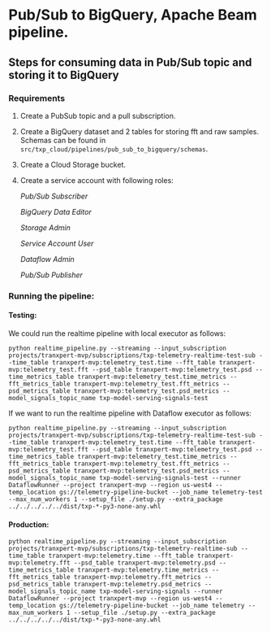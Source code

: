 # Pub/Sub to BigQuery, Apache Beam pipeline.

## Steps for consuming data in Pub/Sub topic and storing it to BigQuery

### Requirements
1. Create a PubSub topic and a pull subscription.
2. Create a BigQuery dataset and 2 tables for storing fft and raw samples.
Schemas can be found in ```src/txp_cloud/pipelines/pub_sub_to_bigquery/schemas```.
3. Create a Cloud Storage bucket.
4. Create a service account with following roles:

    *Pub/Sub Subscriber* 

    *BigQuery Data Editor*

    *Storage Admin*

    *Service Account User*

    *Dataflow Admin*

    *Pub/Sub Publisher*

### Running the pipeline:

#### Testing:

We could run the realtime pipeline with local executor as follows:

```commandline
python realtime_pipeline.py --streaming --input_subscription projects/tranxpert-mvp/subscriptions/txp-telemetry-realtime-test-sub --time_table tranxpert-mvp:telemetry_test.time --fft_table tranxpert-mvp:telemetry_test.fft --psd_table tranxpert-mvp:telemetry_test.psd --time_metrics_table tranxpert-mvp:telemetry_test.time_metrics --fft_metrics_table tranxpert-mvp:telemetry_test.fft_metrics --psd_metrics_table tranxpert-mvp:telemetry_test.psd_metrics --model_signals_topic_name txp-model-serving-signals-test
```

If we want to run the realtime pipeline with Dataflow executor as follows:


```commandline
python realtime_pipeline.py --streaming --input_subscription projects/tranxpert-mvp/subscriptions/txp-telemetry-realtime-test-sub --time_table tranxpert-mvp:telemetry_test.time --fft_table tranxpert-mvp:telemetry_test.fft --psd_table tranxpert-mvp:telemetry_test.psd --time_metrics_table tranxpert-mvp:telemetry_test.time_metrics --fft_metrics_table tranxpert-mvp:telemetry_test.fft_metrics --psd_metrics_table tranxpert-mvp:telemetry_test.psd_metrics --model_signals_topic_name txp-model-serving-signals-test --runner DataflowRunner --project tranxpert-mvp --region us-west4 --temp_location gs://telemetry-pipeline-bucket --job_name telemetry-test --max_num_workers 1 --setup_file ./setup.py --extra_package ../../../../../dist/txp-*-py3-none-any.whl
```

#### Production:

```commandline
python realtime_pipeline.py --streaming --input_subscription projects/tranxpert-mvp/subscriptions/txp-telemetry-realtime-sub --time_table tranxpert-mvp:telemetry.time --fft_table tranxpert-mvp:telemetry.fft --psd_table tranxpert-mvp:telemetry.psd --time_metrics_table tranxpert-mvp:telemetry.time_metrics --fft_metrics_table tranxpert-mvp:telemetry.fft_metrics --psd_metrics_table tranxpert-mvp:telemetry.psd_metrics --model_signals_topic_name txp-model-serving-signals --runner DataflowRunner --project tranxpert-mvp --region us-west4 --temp_location gs://telemetry-pipeline-bucket --job_name telemetry --max_num_workers 1 --setup_file ./setup.py --extra_package ../../../../../dist/txp-*-py3-none-any.whl
```
